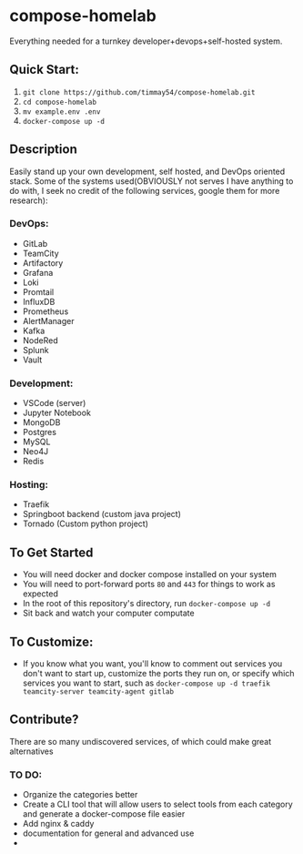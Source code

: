 # compose-homelab
Everything needed for a turnkey developer+devops+self-hosted system.

## Quick Start: 
1. `git clone https://github.com/timmay54/compose-homelab.git`
2. `cd compose-homelab`
3. `mv example.env .env`
4. `docker-compose up -d`

## Description
Easily stand up your own development, self hosted, and DevOps oriented stack. 
Some of the systems used(OBVIOUSLY not serves I have anything to do with, I seek no credit of the following services, google them for more research):
### DevOps:
  * GitLab
  * TeamCity
  * Artifactory
  * Grafana
  * Loki
  * Promtail
  * InfluxDB
  * Prometheus
  * AlertManager
  * Kafka
  * NodeRed
  * Splunk
  * Vault
### Development:
  * VSCode (server)
  * Jupyter Notebook
  * MongoDB
  * Postgres
  * MySQL
  * Neo4J
  * Redis
### Hosting:
  * Traefik
  * Springboot backend (custom java project)
  * Tornado (Custom python project)

## To Get Started
* You will need docker and docker compose installed on your system
* You will need to port-forward ports `80` and `443` for things to work as expected
* In the root of this repository's directory, run `docker-compose up -d`
* Sit back and watch your computer computate

## To Customize: 
* If you know what you want, you'll know to comment out services you don't want to start up, customize the ports they run on, or specify which services you want to start, such as `docker-compose up -d traefik teamcity-server teamcity-agent gitlab`

## Contribute?
There are so many undiscovered services, of which could make great alternatives

### TO DO:
* Organize the categories better
* Create a CLI tool that will allow users to select tools from each category and generate a docker-compose file easier
* Add nginx & caddy
* documentation for general and advanced use
* 